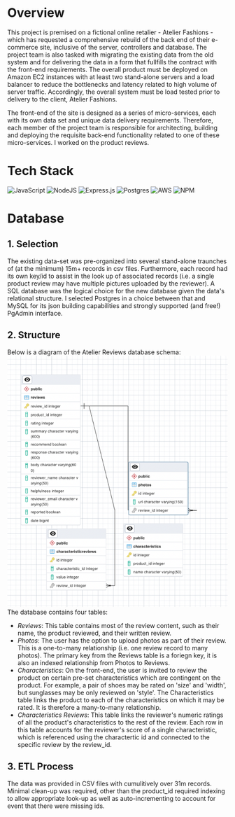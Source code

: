 # Overview

This project is premised on a fictional online retalier - Atelier Fashions - which has requested a comprehensive rebuild of the back end of their e-commerce site, inclusive of the server, controllers and database. The project team is also tasked with migrating the existing data from the old system and for delivering the data in a form that fullfills the contract with the front-end requirements. The overall product must be deployed on Amazon EC2 instances with at least two stand-alone servers and a load balancer to reduce the bottlenecks and latency related to high volume of server traffic. Accordingly, the overall system must be load tested prior to delivery to the client, Atelier Fashions.

The front-end of the site is designed as a series of micro-services, each with its own data set and unique data delivery requirements. Therefore, each member of the project team is responsible for architecting, building and deploying the requisite back-end functionality related to one of these micro-services. I worked on the product reviews. 

**<h1 text-decoration='underline'>Tech Stack</h1>**
![JavaScript](https://img.shields.io/badge/javascript-%23323330.svg?style=for-the-badge&logo=javascript&logoColor=%23F7DF1E)
![NodeJS](https://img.shields.io/badge/node.js-6DA55F?style=for-the-badge&logo=node.js&logoColor=white)
![Express.js](https://img.shields.io/badge/express.js-%23404d59.svg?style=for-the-badge&logo=express&logoColor=%2361DAFB)
![Postgres](https://img.shields.io/badge/postgres-%23316192.svg?style=for-the-badge&logo=postgresql&logoColor=white)
![AWS](https://img.shields.io/badge/AWS-%23FF9900.svg?style=for-the-badge&logo=amazon-aws&logoColor=white)
![NPM](https://img.shields.io/badge/NPM-%23000000.svg?style=for-the-badge&logo=npm&logoColor=white)

**<h1 text-decoration='underline'>Database</h1>**

**<h2>1. Selection</h2>** 
The existing data-set was pre-organized into several stand-alone traunches of (at the minimum) 15m+ records in csv files. Furthermore, each record had its own key/id to assist in the look up of associated records (i.e. a single product review may have multiple pictures uploaded by the reviewer). A SQL database was the logical choice for the new database given the data's relational structure.  I selected Postgres in a choice between that and MySQL for its json building capabilities and strongly supported (and free!) PgAdmin interface. 

**<h2>2. Structure </h2>** 
Below is a diagram of the Atelier Reviews database schema:
![Schema Diagram](./SDC_files/aReviews/ReviewsSchemaDiagram.png) The database contains four tables: 
* *<span>Reviews</span>*: This table contains most of the review content, such as their name, the product reviewed, and their written review.
*  *<span>Photos</span>*: The user has the option to upload photos as part of their review. This is a one-to-many relationship (i.e. one review record to many photos). The primary key from the Reviews table is a foriegn key, it is also an indexed relationship from Photos to Reviews.
*  *<span>Characteristics</span>*: On the front-end, the user is invited to review the product on certain pre-set characteristics which are contingent on the product. For example, a pair of shoes may be rated on 'size' and 'width', but sunglasses may be only reviewed on 'style'. The Characteristics table links the product to each of the characteristics on which it may be rated. It is therefore a many-to-many relationship.
*  *<span>Characteristics Reviews</span>*: This table links the reviewer's numeric ratings of all the product's characteristics to the rest of the review. Each row in this table accounts for the reviewer's score of a single characteristic, which is referenced using the charactertic id and connected to the specific review by the review_id.   

**<h2>3. ETL Process </h2>**
The data was provided in CSV files with cumulitively over 31m records. Minimal clean-up was required, other than the product_id required indexing to allow appropriate look-up as well as auto-incrementing to account for event that there were missing ids.


